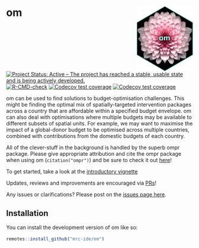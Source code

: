 
<!-- README.md is generated from README.Rmd. Please edit that file -->

# om <img src="man/figures/Om.png" align="right" width=30% height=30% />

<!-- badges: start -->

[![Project Status: Active – The project has reached a stable, usable
state and is being actively
developed.](https://www.repostatus.org/badges/latest/active.svg)](https://www.repostatus.org/#active)
[![R-CMD-check](https://github.com/mrc-ide/om/workflows/R-CMD-check/badge.svg)](https://github.com/mrc-ide/om/actions)
[![Codecov test
coverage](https://codecov.io/gh/mrc-ide/om/branch/main/graph/badge.svg)](https://app.codecov.io/gh/mrc-ide/om?branch=main)
[![Codecov test
coverage](https://codecov.io/gh/mrc-ide/om/graph/badge.svg)](https://app.codecov.io/gh/mrc-ide/om)
<!-- badges: end -->

om can be used to find solutions to budget-optimisation challenges. This
might be finding the optimal mix of spatially-targeted intervention
packages across a country that are affordable within a specified budget
envelope. om can also deal with optimisations where multiple budgets may
be available to different subsets of spatial units. For example, we may
want to maximise the impact of a global-donor budget to be optimised
across multiple countries, combined with contributions from the domestic
budgets of each country.

All of the clever-stuff in the background is handled by the superb ompr
package. Please give appropriate attribution and cite the ompr package
when using om (`citation("ompr")`) and be sure to check it out
[here](https://dirkschumacher.github.io/ompr/)!

To get started, take a look at the [introductory
vignette](https://mrc-ide.github.io/om/articles/Introduction.html)

Updates, reviews and improvements are encouraged via
[PRs](https://github.com/mrc-ide/om/pulls)!

Any issues or clarifications? Please post on the [issues page
here](https://github.com/mrc-ide/om/issues).

## Installation

You can install the development version of om like so:

``` r
remotes::install_github("mrc-ide/om")
```
